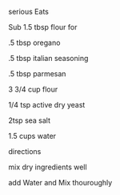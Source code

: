 serious Eats

Sub 1.5 tbsp flour for

.5 tbsp oregano

.5 tbsp italian seasoning

.5 tbsp parmesan

3 3/4 cup flour

1/4 tsp active dry yeast

2tsp sea salt

1.5 cups water

directions

mix dry ingredients well

add Water and Mix thouroughly

